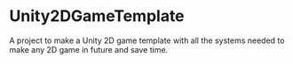 # Unity2DGameTemplate

A project to make a Unity 2D game template with all the systems needed to make any 2D game in future and save time.
